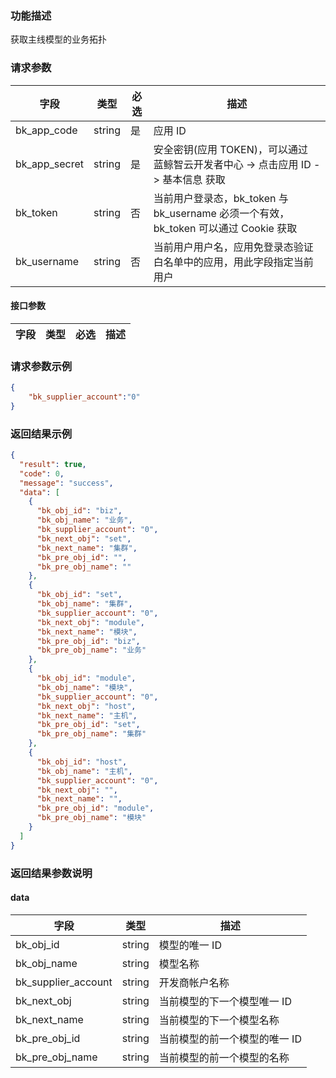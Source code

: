 ### 功能描述

获取主线模型的业务拓扑

### 请求参数

| 字段 | 类型 | 必选 |  描述 |
|-----------|------------|--------|------------|
| bk_app_code   | string | 是 | 应用 ID     |
| bk_app_secret | string | 是 | 安全密钥(应用 TOKEN)，可以通过 蓝鲸智云开发者中心 -&gt; 点击应用 ID -&gt; 基本信息 获取 |
| bk_token      | string | 否 | 当前用户登录态，bk_token 与 bk_username 必须一个有效，bk_token 可以通过 Cookie 获取 |
| bk_username   | string | 否 | 当前用户用户名，应用免登录态验证白名单中的应用，用此字段指定当前用户 |

#### 接口参数

| 字段      |  类型      | 必选   |  描述      |
|-----------|------------|--------|------------|

### 请求参数示例

```json
{
    "bk_supplier_account":"0"
}
```

### 返回结果示例

```json
{
  "result": true,
  "code": 0,
  "message": "success",
  "data": [
    {
      "bk_obj_id": "biz",
      "bk_obj_name": "业务",
      "bk_supplier_account": "0",
      "bk_next_obj": "set",
      "bk_next_name": "集群",
      "bk_pre_obj_id": "",
      "bk_pre_obj_name": ""
    },
    {
      "bk_obj_id": "set",
      "bk_obj_name": "集群",
      "bk_supplier_account": "0",
      "bk_next_obj": "module",
      "bk_next_name": "模块",
      "bk_pre_obj_id": "biz",
      "bk_pre_obj_name": "业务"
    },
    {
      "bk_obj_id": "module",
      "bk_obj_name": "模块",
      "bk_supplier_account": "0",
      "bk_next_obj": "host",
      "bk_next_name": "主机",
      "bk_pre_obj_id": "set",
      "bk_pre_obj_name": "集群"
    },
    {
      "bk_obj_id": "host",
      "bk_obj_name": "主机",
      "bk_supplier_account": "0",
      "bk_next_obj": "",
      "bk_next_name": "",
      "bk_pre_obj_id": "module",
      "bk_pre_obj_name": "模块"
    }
  ]
}
```

### 返回结果参数说明

#### data
| 字段      |  类型      |  描述      |
|-----------|------------|------------|
|bk_obj_id | string | 模型的唯一 ID |
|bk_obj_name | string |模型名称|
|bk_supplier_account | string |开发商帐户名称|
|bk_next_obj | string |当前模型的下一个模型唯一 ID|
|bk_next_name | string |当前模型的下一个模型名称|
|bk_pre_obj_id | string |当前模型的前一个模型的唯一 ID|
|bk_pre_obj_name | string |当前模型的前一个模型的名称|
